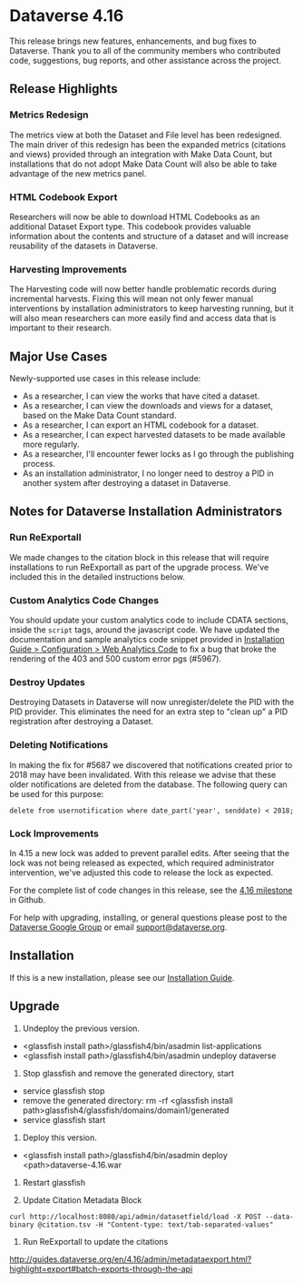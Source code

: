 # Dataverse 4.16

This release brings new features, enhancements, and bug fixes to Dataverse. Thank you to all of the community members who contributed code, suggestions, bug reports, and other assistance across the project.

## Release Highlights

### Metrics Redesign

The metrics view at both the Dataset and File level has been redesigned. The main driver of this redesign has been the expanded metrics (citations and views) provided through an integration with Make Data Count, but installations that do not adopt Make Data Count will also be able to take advantage of the new metrics panel.

### HTML Codebook Export

Researchers will now be able to download HTML Codebooks as an additional Dataset Export type. This codebook provides valuable information about the contents and structure of a dataset and will increase reusability of the datasets in Dataverse.

### Harvesting Improvements

The Harvesting code will now better handle problematic records during incremental harvests. Fixing this will mean not only fewer manual interventions by installation administrators to keep harvesting running, but it will also mean researchers can more easily find and access data that is important to their research.

## Major Use Cases

Newly-supported use cases in this release include:

- As a researcher, I can view the works that have cited a dataset.
- As a researcher, I can view the downloads and views for a dataset, based on the Make Data Count standard.
- As a researcher, I can export an HTML codebook for a dataset.
- As a researcher, I can expect harvested datasets to be made available more regularly.
- As a researcher, I'll encounter fewer locks as I go through the publishing process.
- As an installation administrator, I no longer need to destroy a PID in another system after destroying a dataset in Dataverse.

## Notes for Dataverse Installation Administrators

### Run ReExportall

We made changes to the citation block in this release that will require installations to run ReExportall as part of the upgrade process. We've included this in the detailed instructions below.

### Custom Analytics Code Changes

You should update your custom analytics code to include CDATA sections, inside the `script` tags, around the javascript code. We have updated the documentation and sample analytics code snippet provided in [Installation Guide > Configuration > Web Analytics Code](http://guides.dataverse.org/en/latest/installation/config.html#web-analytics-code) to fix a bug that broke the rendering of the 403 and 500 custom error pgs (#5967).

### Destroy Updates

Destroying Datasets in Dataverse will now unregister/delete the PID with the PID provider. This eliminates the need for an extra step to "clean up" a PID registration after destroying a Dataset.

### Deleting Notifications

In making the fix for #5687 we discovered that notifications created prior to 2018 may have been invalidated. With this release we advise that these older notifications are deleted from the database. The following query can be used for this purpose:

`delete from usernotification where date_part('year', senddate) < 2018;`

### Lock Improvements

In 4.15 a new lock was added to prevent parallel edits. After seeing that the lock was not being released as expected, which required administrator intervention, we've adjusted this code to release the lock as expected.

For the complete list of code changes in this release, see the <a href="https://github.com/IQSS/dataverse/milestone/83?closed=1">4.16 milestone</a> in Github.

For help with upgrading, installing, or general questions please post to the <a href="https://groups.google.com/forum/#!forum/dataverse-community">Dataverse Google Group</a> or email support@dataverse.org.

## Installation

If this is a new installation, please see our <a href=http://guides.dataverse.org/en/4.16/installation/>Installation Guide</a>.

## Upgrade

1. Undeploy the previous version.

- &lt;glassfish install path&gt;/glassfish4/bin/asadmin list-applications
- &lt;glassfish install path&gt;/glassfish4/bin/asadmin undeploy dataverse

1. Stop glassfish and remove the generated directory, start

- service glassfish stop
- remove the generated directory: rm -rf &lt;glassfish install path&gt;glassfish4/glassfish/domains/domain1/generated
- service glassfish start

1. Deploy this version.
  
- &lt;glassfish install path&gt;/glassfish4/bin/asadmin deploy &lt;path&gt;dataverse-4.16.war

1. Restart glassfish

1. Update Citation Metadata Block

`curl http://localhost:8080/api/admin/datasetfield/load -X POST --data-binary @citation.tsv -H "Content-type: text/tab-separated-values"`

1. Run ReExportall to update the citations

<http://guides.dataverse.org/en/4.16/admin/metadataexport.html?highlight=export#batch-exports-through-the-api>
